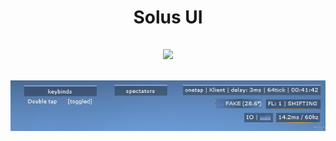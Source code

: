 <h1 align="center">Solus UI</h1>
<h2 align="center">
  <p>
    <img src="https://img.shields.io/badge/language-JavaScript-F7DF1E?style=for-the-badge&logo=JavaScript&logoColor=white"/>
  </p>
</h2>
<h2 align="center">
  <img src="https://raw.githubusercontent.com/kl1ent/CS-GO-Scripting/main/Onetap/V3/Solus%20UI/solus_v3.png">
</h2>
